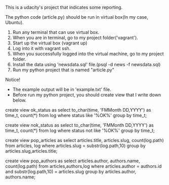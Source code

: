 This is a udacity's project that indicates some reporting.

The python code (article.py) should be run in virtual box(In my case, Ubuntu).

1. Run any terminal that can use virtual box.
2. When you are in terminal, go to my project folder('vagrant').
3. Start up the virtual box (vagrant up)
4. Log into it with vagrant ssh.
5. When you successfully logged into the virtual machine, go to my project folder.
6. Install the data using 'newsdata.sql' file.(psql -d news -f newsdata.sql)
7. Run my python project that is named "article.py"



Notice!
  - The example output will be in 'example.txt' file.
  - Before run my python project, you should create view that I write down below.

  create view ok_status as
  select to_char(time, 'FMMonth DD,YYYY') as time_t, count(*)
  from log
  where status like '%OK%'
  group by time_t;

  create view nok_status as
  select to_char(time, 'FMMonth DD,YYYY') as time_t, count(*)
  from log
  where status not like '%OK%'
  group by time_t;

  create view pop_articles as
  select articles.title, articles.slug, count(log.path)
  from articles, log
  where articles.slug = substr(log.path,10)
  group by articles.slug,articles.title;

  create view pop_authors as
  select articles.author, authors.name, count(log.path)
  from articles,authors,log
  where articles.author = authors.id and substr(log.path,10) = articles.slug
  group by articles.author, authors.name;

